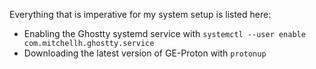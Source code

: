 Everything that is imperative for my system setup is listed here:

- Enabling the Ghostty systemd service with
  `systemctl --user enable com.mitchellh.ghostty.service`
- Downloading the latest version of GE-Proton with `protonup`

